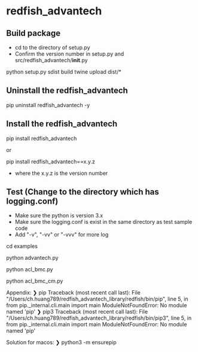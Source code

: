 # redfish_advantech

## Build package
- cd to the directory of setup.py
- Confirm the version number in setup.py and src/redfish_advantech/__init__.py

python setup.py sdist build
twine upload dist/*

## Uninstall the redfish_advantech
pip uninstall redfish_advantech -y

## Install the redfish_advantech
pip install redfish_advantech

or

pip install redfish_advantech==x.y.z
- where the x.y.z is the version number

## Test (Change to the directory which has logging.conf)
- Make sure the python is version 3.x
- Make sure the logging.conf is exist in the same directory as test sample code
- Add "-v", "-vv" or "-vvv" for more log

cd examples

python advantech.py

python acl_bmc.py

python acl_bmc_cm.py

Appendix:
❯ pip
Traceback (most recent call last):
  File "/Users/ch.huang789/redfish_advantech_library/redfish/bin/pip", line 5, in <module>
    from pip._internal.cli.main import main
ModuleNotFoundError: No module named 'pip'
❯ pip3
Traceback (most recent call last):
  File "/Users/ch.huang789/redfish_advantech_library/redfish/bin/pip3", line 5, in <module>
    from pip._internal.cli.main import main
ModuleNotFoundError: No module named 'pip'

Solution for macos:
❯ python3 -m ensurepip

